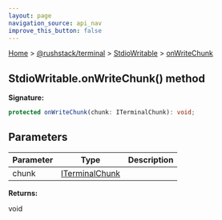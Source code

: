 ```yaml
---
layout: page
navigation_source: api_nav
improve_this_button: false
---
```



[Home](./index.md) &gt; [@rushstack/terminal](./terminal.md) &gt; [StdioWritable](./terminal.stdiowritable.md) &gt; [onWriteChunk](./terminal.stdiowritable.onwritechunk.md)

## StdioWritable.onWriteChunk() method

<b>Signature:</b>

```typescript
protected onWriteChunk(chunk: ITerminalChunk): void;
```

## Parameters

|  Parameter | Type | Description |
|  --- | --- | --- |
|  chunk | [ITerminalChunk](./terminal.iterminalchunk.md) |  |

<b>Returns:</b>

void

